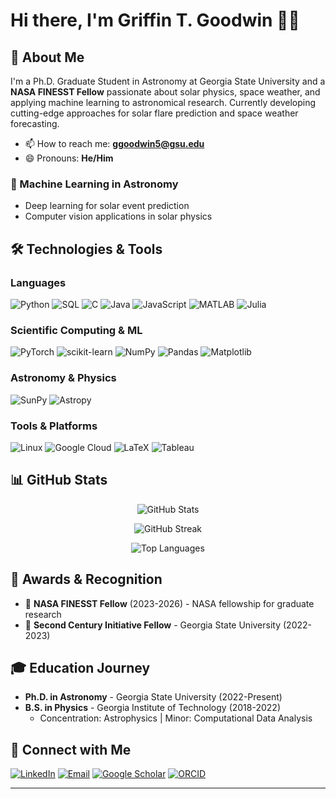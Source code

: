 # Hi there, I'm Griffin T. Goodwin 👋🌟

## 🚀 About Me
I'm a Ph.D. Graduate Student in Astronomy at Georgia State University and a **NASA FINESST Fellow** passionate about solar physics, space weather, and applying machine learning to astronomical research. Currently developing cutting-edge approaches for solar flare prediction and space weather forecasting.

- 📫 How to reach me: **ggoodwin5@gsu.edu**
- 😄 Pronouns: **He/Him**

### 🤖 Machine Learning in Astronomy
- Deep learning for solar event prediction
- Computer vision applications in solar physics

## 🛠️ Technologies & Tools

### Languages
![Python](https://img.shields.io/badge/-Python-3776AB?style=flat-square&logo=python&logoColor=white)
![SQL](https://img.shields.io/badge/-SQL-4479A1?style=flat-square&logo=mysql&logoColor=white)
![C](https://img.shields.io/badge/-C-A8B9CC?style=flat-square&logo=c&logoColor=black)
![Java](https://img.shields.io/badge/-Java-007396?style=flat-square&logo=java&logoColor=white)
![JavaScript](https://img.shields.io/badge/-JavaScript-F7DF1E?style=flat-square&logo=javascript&logoColor=black)
![MATLAB](https://img.shields.io/badge/-MATLAB-0076A8?style=flat-square&logo=mathworks&logoColor=white)
![Julia](https://img.shields.io/badge/-Julia-9558B2?style=flat-square&logo=julia&logoColor=white)

### Scientific Computing & ML
![PyTorch](https://img.shields.io/badge/-PyTorch-EE4C2C?style=flat-square&logo=pytorch&logoColor=white)
![scikit-learn](https://img.shields.io/badge/-scikit--learn-F7931E?style=flat-square&logo=scikit-learn&logoColor=white)
![NumPy](https://img.shields.io/badge/-NumPy-013243?style=flat-square&logo=numpy&logoColor=white)
![Pandas](https://img.shields.io/badge/-Pandas-150458?style=flat-square&logo=pandas&logoColor=white)
![Matplotlib](https://img.shields.io/badge/-Matplotlib-11557c?style=flat-square&logo=python&logoColor=white)

### Astronomy & Physics
![SunPy](https://img.shields.io/badge/-SunPy-FFD43B?style=flat-square&logo=python&logoColor=black)
![Astropy](https://img.shields.io/badge/-Astropy-306998?style=flat-square&logo=python&logoColor=white)


### Tools & Platforms
![Linux](https://img.shields.io/badge/-Linux-FCC624?style=flat-square&logo=linux&logoColor=black)
![Google Cloud](https://img.shields.io/badge/-Google%20Cloud-4285F4?style=flat-square&logo=google-cloud&logoColor=white)
![LaTeX](https://img.shields.io/badge/-LaTeX-008080?style=flat-square&logo=latex&logoColor=white)
![Tableau](https://img.shields.io/badge/-Tableau-E97627?style=flat-square&logo=tableau&logoColor=white)

## 📊 GitHub Stats

<p align="center">
  <img src="https://github-readme-stats.vercel.app/api?username=griffin-goodwin&show_icons=true&theme=tokyonight&hide_border=true&count_private=true" alt="GitHub Stats" />
</p>

<p align="center">
  <img src="https://github-readme-streak-stats.herokuapp.com/?user=griffin-goodwin&theme=tokyonight&hide_border=true" alt="GitHub Streak" />
</p>

<p align="center">
  <img src="https://github-readme-stats.vercel.app/api/top-langs/?username=griffin-goodwin&layout=compact&theme=tokyonight&hide_border=true" alt="Top Languages" />
</p>


## 🏅 Awards & Recognition

- 🚀 **NASA FINESST Fellow** (2023-2026) - NASA fellowship for graduate research
- 🌟 **Second Century Initiative Fellow** - Georgia State University (2022-2023)

## 🎓 Education Journey

- **Ph.D. in Astronomy** - Georgia State University (2022-Present)
- **B.S. in Physics** - Georgia Institute of Technology (2018-2022) 
  - Concentration: Astrophysics | Minor: Computational Data Analysis

## 🤝 Connect with Me

[![LinkedIn](https://img.shields.io/badge/-LinkedIn-0077B5?style=for-the-badge&logo=linkedin&logoColor=white)](https://www.linkedin.com/in/griffin-goodwin/)
[![Email](https://img.shields.io/badge/-Email-D14836?style=for-the-badge&logo=gmail&logoColor=white)](mailto:ggoodwin5@gsu.edu)
[![Google Scholar](https://img.shields.io/badge/-Google%20Scholar-4285F4?style=for-the-badge&logo=google-scholar&logoColor=white)](https://scholar.google.com/citations?hl=en&user=LHEiuS4AAAAJ)
[![ORCID](https://img.shields.io/badge/-ORCID-A6CE39?style=for-the-badge&logo=orcid&logoColor=white)](https://orcid.org/0000-0003-3493-9174)



---

<p align="center">
  <img src="https://komarev.com/ghpvc/?username=griffin-goodwin&color=orange&style=flat-sq
